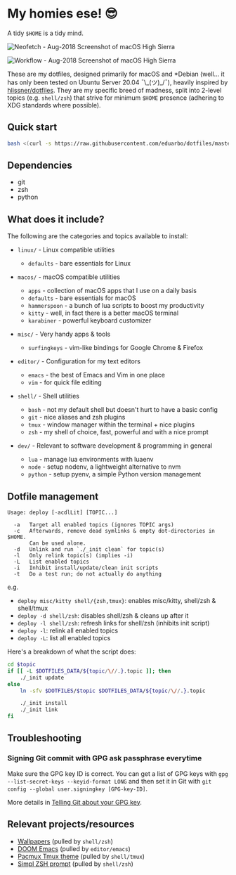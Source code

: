 # My homies ese! 😎

A tidy `$HOME` is a tidy mind.


![Neofetch - Aug-2018 Screenshot of macOS High Sierra](assets/neofetch.png)

![Workflow - Aug-2018 Screenshot of macOS High Sierra](assets/workflow.png)

These are my dotfiles, designed primarily for macOS and *Debian (well... it has
only been tested on Ubuntu Server 20.04 ¯\\\_(ツ)\_/¯), heavily inspired by
[hlissner/dotfiles](https://github.com/hlissner/dotfiles). They are my specific
breed of madness, split into 2-level topics (e.g. `shell/zsh`) that strive for
minimum `$HOME` presence (adhering to XDG standards where possible).


## Quick start

```sh
bash <(curl -s https://raw.githubusercontent.com/eduarbo/dotfiles/master/bootstrap.sh)
```

## Dependencies
- git
- zsh
- python

## What does it include?

The following are the categories and topics available to install:

- `linux/` - Linux compatible utilities
  - `defaults` - bare essentials for Linux

- `macos/` - macOS compatible utilities
  - `apps` - collection of macOS apps that I use on a daily basis
  - `defaults` - bare essentials for macOS
  - `hammerspoon` - a bunch of lua scripts to boost my productivity
  - `kitty` - well, in fact there is a better macOS terminal
  - `karabiner` - powerful keyboard customizer

- `misc/` - Very handy apps & tools
  - `surfingkeys` - vim-like bindings for Google Chrome & Firefox

- `editor/` - Configuration for my text editors
  - `emacs` - the best of Emacs and Vim in one place
  - `vim` - for quick file editing

- `shell/` - Shell utilities
  - `bash` - not my default shell but doesn't hurt to have a basic config
  - `git` - nice aliases and zsh plugins
  - `tmux` - window manager within the terminal + nice plugins
  - `zsh` - my shell of choice, fast, powerful and with a nice prompt

- `dev/` - Relevant to software development & programming in general
  - `lua` - manage lua environments with luaenv
  - `node` - setup nodenv, a lightweight alternative to nvm
  - `python` - setup pyenv, a simple Python version management


## Dotfile management

```
Usage: deploy [-acdlLit] [TOPIC...]

  -a   Target all enabled topics (ignores TOPIC args)
  -c   Afterwards, remove dead symlinks & empty dot-directories in $HOME.
       Can be used alone.
  -d   Unlink and run `./_init clean` for topic(s)
  -l   Only relink topic(s) (implies -i)
  -L   List enabled topics
  -i   Inhibit install/update/clean init scripts
  -t   Do a test run; do not actually do anything
```

e.g.
+ `deploy misc/kitty shell/{zsh,tmux}`: enables misc/kitty, shell/zsh & shell/tmux
+ `deploy -d shell/zsh`: disables shell/zsh & cleans up after it
+ `deploy -l shell/zsh`: refresh links for shell/zsh (inhibits init script)
+ `deploy -l`: relink all enabled topics
+ `deploy -L`: list all enabled topics

Here's a breakdown of what the script does:

``` sh
cd $topic
if [[ -L $DOTFILES_DATA/${topic/\//.}.topic ]]; then
    ./_init update
else
    ln -sfv $DOTFILES/$topic $DOTFILES_DATA/${topic/\//.}.topic

    ./_init install
    ./_init link
fi
```

## Troubleshooting

### Signing Git commit with GPG ask passphrase everytime

Make sure the GPG key ID is correct. You can get a list of GPG keys with
`gpg --list-secret-keys --keyid-format LONG` and then set it in Git with
`git config --global user.signingkey [GPG-key-ID]`.

More details in [Telling Git about your GPG key](https://help.github.com/articles/telling-git-about-your-gpg-key/).

## Relevant projects/resources

+ [Wallpapers](https://drive.google.com/drive/folders/1FRy0ZOvau2A1Rp7hU8GE0dM8O_cIKhf-) (pulled by `shell/zsh`)
+ [DOOM Emacs](https://github.com/hlissner/doom-emacs) (pulled by `editor/emacs`)
+ [Pacmux Tmux theme](https://github.com/eduarbo/pacmux) (pulled by `shell/tmux`)
+ [Simpl ZSH prompt](https://github.com/eduarbo/simpl) (pulled by `shell/zsh`)
